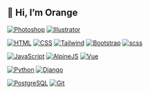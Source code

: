 ## 👋 Hi, I’m Orange


[![Photoshop](https://skillicons.dev/icons?i=ps)](https://www.adobe.com/tw/products/photoshop.html)
[![Illustrator](https://skillicons.dev/icons?i=ai)](https://www.adobe.com/tw/products/illustrator/campaign/pricing.html?gclid=CjwKCAjw68K4BhAuEiwAylp3kj0V26xTjmKQfkIndDyJJYc7usRaWv6ZIcCamGDFbXraahN74N37ZxoC3CkQAvD_BwE&sdid=QQ42P3HM&mv=search&mv2=paidsearch&ef_id=CjwKCAjw68K4BhAuEiwAylp3kj0V26xTjmKQfkIndDyJJYc7usRaWv6ZIcCamGDFbXraahN74N37ZxoC3CkQAvD_BwE:G:s&s_kwcid=AL!3085!3!647429659902!e!!g!!illustrator!95672599!4065370159&gad_source=1)

[![HTML](https://skillicons.dev/icons?i=html)](https://developer.mozilla.org/en-US/docs/Web/HTML)
[![CSS](https://skillicons.dev/icons?i=css)](https://developer.mozilla.org/en-US/docs/Web/CSS)
[![Tailwind](https://skillicons.dev/icons?i=tailwind)](https://tailwindcss.com/)
[![Bootstrap](https://skillicons.dev/icons?i=bootstrap)](https://getbootstrap.com/)
[![scss](https://skillicons.dev/icons?i=sass)](https://sass-lang.com//)

[![JavaScript](https://skillicons.dev/icons?i=js)](https://developer.mozilla.org/en-US/docs/Web/JavaScript)
[![AlpineJS](https://skillicons.dev/icons?i=alpinejs)](https://alpinejs.dev/)
[![Vue](https://skillicons.dev/icons?i=vue)](https://vuejs.org/)

[![Python](https://skillicons.dev/icons?i=py)](https://www.python.org/) 
[![Django](https://skillicons.dev/icons?i=django)](https://www.djangoproject.com/) 

[![PostgreSQL](https://skillicons.dev/icons?i=postgres)](https://www.postgresql.org/)
[![Git](https://skillicons.dev/icons?i=git)](https://git-scm.com/)

